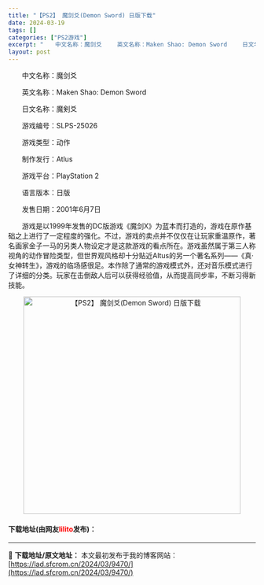 ```yaml
---
title: "【PS2】 魔剑爻(Demon Sword) 日版下载"
date: 2024-03-19
tags: []
categories: ["PS2游戏"]
excerpt: "　　中文名称：魔剑爻 　　英文名称：Maken Shao: Demon Sword 　　日文名称：魔剣爻 　　游戏编号：SLPS-25026 　　游戏类型：动作 　　制作发行：Atlus 　　游戏平台：PlayStation 2 　　语言版本：日版 　　发售日期：2001年6月7日 　　游戏是以19&hellip;"
layout: post
---
```


 <p>　　中文名称：魔剑爻</p> <p>　　英文名称：Maken Shao: Demon Sword</p> <p>　　日文名称：魔剣爻</p> <p>　　游戏编号：SLPS-25026</p> <p>　　游戏类型：动作</p> <p>　　制作发行：Atlus</p> <p>　　游戏平台：PlayStation 2</p> <p>　　语言版本：日版</p> <p>　　发售日期：2001年6月7日</p> <p>　　游戏是以1999年发售的DC版游戏《魔剑X》为蓝本而打造的，游戏在原作基础之上进行了一定程度的强化。不过，游戏的卖点并不仅仅在让玩家重温原作，著名画家金子一马的另类人物设定才是这款游戏的看点所在。游戏虽然属于第三人称视角的动作冒险类型，但世界观风格却十分贴近Altus的另一个著名系列&mdash;&mdash;《真&middot;女神转生》，游戏的临场感很足。本作除了通常的游戏模式外，还对音乐模式进行了详细的分类。玩家在击倒敌人后可以获得经验值，从而提高同步率，不断习得新技能。</p> <p align="center"><img align="" border="0" src="https://lad.sfcrom.cn/wp-content/uploads/2024/03/20240319_65f99868c2f80.jpg" width="442" alt="【PS2】 魔剑爻(Demon Sword) 日版下载" /></p> <p><h4>下载地址(由网友<font color="red">lilito</font>发布)：</h4></p> 

---
📖 **下载地址/原文地址：** 本文最初发布于我的博客网站：[https://lad.sfcrom.cn/2024/03/9470/](https://lad.sfcrom.cn/2024/03/9470/)
